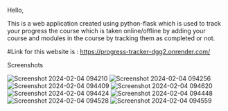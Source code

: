 Hello,

  This is a web application created using python-flask which is used to track your progress the course which is taken online/offline by adding your course and modules in the course by tracking them as completed or not.

  #Link for this website is : https://progress-tracker-dgg2.onrender.com/


Screenshots


![Screenshot 2024-02-04 094210](https://github.com/Shesh009/Course_Tracker_/assets/121094754/5f1e95d1-3caa-4e98-820f-c9014bf1613c)
![Screenshot 2024-02-04 094256](https://github.com/Shesh009/Course_Tracker_/assets/121094754/afe58a3c-ecd7-4c4b-99b5-00bea54d1b52)
![Screenshot 2024-02-04 094409](https://github.com/Shesh009/Course_Tracker_/assets/121094754/b5ac63d6-2e66-4137-9320-8cca8cc7b994)
![Screenshot 2024-02-04 094620](https://github.com/Shesh009/Course_Tracker_/assets/121094754/46d35b47-5428-4ee2-a7fc-86af5e8cef6d)
![Screenshot 2024-02-04 094424](https://github.com/Shesh009/Course_Tracker_/assets/121094754/69b209a5-7525-4d1e-a6cf-280b381b597d)
![Screenshot 2024-02-04 094448](https://github.com/Shesh009/Course_Tracker_/assets/121094754/b0811d89-fd81-4e13-8e05-594b95d40807)
![Screenshot 2024-02-04 094528](https://github.com/Shesh009/Course_Tracker_/assets/121094754/eb0b1828-42f8-47f8-90bf-0ceaafdabfc0)
![Screenshot 2024-02-04 094559](https://github.com/Shesh009/Course_Tracker_/assets/121094754/c625e7e2-b088-46b6-9118-e4c28621ede7)

